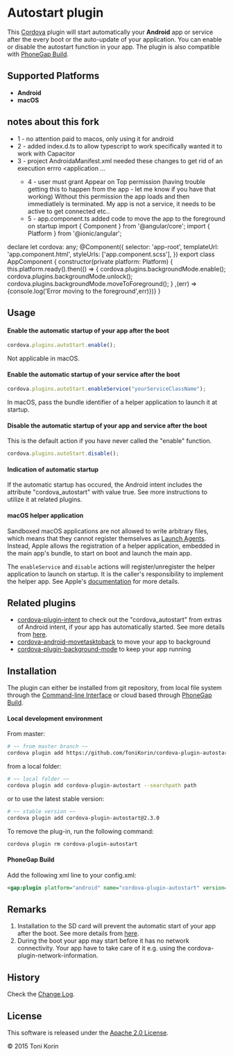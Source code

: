 # Autostart plugin #
This [Cordova][cordova] plugin will start automatically your __Android__ app or service after the every boot or the auto-update of your application. You can enable or disable the autostart function in your app. The plugin is also compatible with [PhoneGap Build][PGB].

## Supported Platforms ##
- __Android__
- __macOS__

## notes about this fork ##
- 1 - no attention paid to macos, only using it for android
- 2 - added index.d.ts to allow typescript to work specifically wanted it to work with Capacitor
- 3 - project AndroidaManifest.xml needed these changes to get rid of an execution errro
  <manifest xmlns:android="http://schemas.android.com/apk/res/android" xmlns:tools="http://schemas.android.com/tools">
  <application ...
          <receiver android:name="com.tonikorin.cordova.plugin.autostart.UserPresentReceiver" android:exported="true" tools:replace="android:exported">
            <intent-filter>
                <action android:name="android.intent.action.USER_PRESENT" />
            </intent-filter>
        </receiver>
    </application>
  - 4 - user must grant Appear on Top permission (having trouble getting this to happen from the app - let me know if you have that working)  Without this permission the app loads and then immediatlely is terminated.  My app is not a service, it needs to be active to get connected etc..
  - 5 - app.component.ts added code to move the app to the foreground on startup
  import { Component } from '@angular/core';
import { Platform } from '@ionic/angular';

declare let cordova: any;
@Component({
  selector: 'app-root',
  templateUrl: 'app.component.html',
  styleUrls: ['app.component.scss'],
})
export class AppComponent {
  constructor(private platform: Platform) {
    this.platform.ready().then(() => {
      cordova.plugins.backgroundMode.enable();
      cordova.plugins.backgroundMode.unlock();
      cordova.plugins.backgroundMode.moveToForeground();
  }
  ,(err) => {console.log('Error moving to the foreground',err)})}
}


## Usage ##

#### Enable the automatic startup of your app after the boot ####
```javascript
cordova.plugins.autoStart.enable();
```
Not applicable in macOS.
#### Enable the automatic startup of your service after the boot ####
```javascript
cordova.plugins.autoStart.enableService("yourServiceClassName");
```
In macOS, pass the bundle identifier of a helper application to launch it at startup.
#### Disable the automatic startup of your app and service after the boot ####
This is the default action if you have never called the "enable" function.
```javascript
cordova.plugins.autoStart.disable();
```

#### Indication of automatic startup ####
If the automatic startup has occured, the Android intent includes the attribute "cordova_autostart" with value true. See more instructions to utilize it at related plugins.

#### macOS helper application
Sandboxed macOS applications are not allowed to write arbitrary files, which means that they cannot register themselves as [Launch Agents](https://developer.apple.com/library/content/documentation/MacOSX/Conceptual/BPSystemStartup/Chapters/CreatingLaunchdJobs.html). Instead, Apple allows the registration of a helper application, embedded in the main app's bundle, to start on boot and launch the main app.

The `enableService` and `disable` actions will register/unregister the helper application to launch on startup. It is the caller's responsibility to implement the helper app. See Apple's [documentation](https://developer.apple.com/library/content/documentation/MacOSX/Conceptual/BPSystemStartup/Chapters/CreatingLoginItems.html) for more details.

## Related plugins ##
- [cordova-plugin-intent][plugin-intent] to check out the "cordova_autostart" from extras of Android intent, if your app has automatically started. See more details from [here][stackoverflow_2].
- [cordova-android-movetasktoback][plugin-movetasktoback] to move your app to background
- [cordova-plugin-background-mode][plugin-background-mode] to keep your app running

## Installation ##
The plugin can either be installed from git repository, from local file system through the [Command-line Interface][CLI] or cloud based through [PhoneGap Build][PGB].

#### Local development environment ####
From master:
```bash
# ~~ from master branch ~~
cordova plugin add https://github.com/ToniKorin/cordova-plugin-autostart.git
```
from a local folder:
```bash
# ~~ local folder ~~
cordova plugin add cordova-plugin-autostart --searchpath path
```
or to use the latest stable version:
```bash
# ~~ stable version ~~
cordova plugin add cordova-plugin-autostart@2.3.0
```

To remove the plug-in, run the following command:
```bash
cordova plugin rm cordova-plugin-autostart
```

#### PhoneGap Build ####
Add the following xml line to your config.xml:
```xml
<gap:plugin platform="android" name="cordova-plugin-autostart" version="2.3.0" source="npm"/>
```

## Remarks ##
1. Installation to the SD card will prevent the automatic start of your app after the boot. See more details from [here][stackoverflow_1].
2. During the boot your app may start before it has no network connectivity. Your app have to take care of it e.g. using the cordova-plugin-network-information.

## History ##
Check the [Change Log][changelog].

## License ##

This software is released under the [Apache 2.0 License][apache2_license].

© 2015 Toni Korin

[cordova]: https://cordova.apache.org
[CLI]: http://cordova.apache.org/docs/en/edge/guide_cli_index.md.html#The%20Command-line%20Interface
[PGB]: http://docs.build.phonegap.com/en_US/index.html
[PGB_plugin]: https://build.phonegap.com/
[changelog]: https://github.com/ToniKorin/cordova-plugin-autostart/blob/master/CHANGELOG.md
[apache2_license]: http://opensource.org/licenses/Apache-2.0
[stackoverflow_1]: http://stackoverflow.com/questions/9556944/broadcastreceiver-not-working-when-app-is-installed-on-sd-card
[stackoverflow_2]: https://stackoverflow.com/questions/39218893/get-extras-in-cordova-app
[plugin-intent]: https://github.com/napolitano/cordova-plugin-intent
[plugin-movetasktoback]: https://github.com/mayflower/cordova-android-movetasktoback
[plugin-background-mode]: https://github.com/katzer/cordova-plugin-background-mode
